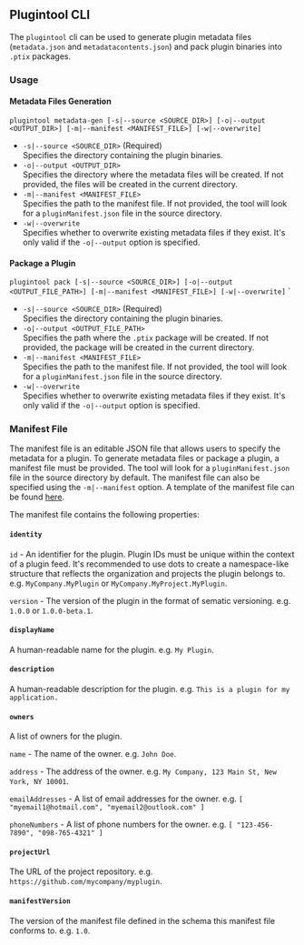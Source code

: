 ## Plugintool CLI
The `plugintool` cli can be used to generate plugin metadata files (`metadata.json` and `metadatacontents.json`) and pack plugin binaries into `.ptix` packages.

### Usage
#### Metadata Files Generation

`plugintool metadata-gen [-s|--source <SOURCE_DIR>] [-o|--output <OUTPUT_DIR>] [-m|--manifest <MANIFEST_FILE>] [-w|--overwrite]` 

- `-s|--source <SOURCE_DIR>` (Required)  
  Specifies the directory containing the plugin binaries.
- `-o|--output <OUTPUT_DIR>`  
  Specifies the directory where the metadata files will be created. If not provided, the files will be created in the current directory.
- `-m|--manifest <MANIFEST_FILE>`  
  Specifies the path to the manifest file. If not provided, the tool will look for a `pluginManifest.json` file in the source directory.
- `-w|--overwrite`  
  Specifies whether to overwrite existing metadata files if they exist. It's only valid if the `-o|--output` option is specified.

#### Package a Plugin
`plugintool pack [-s|--source <SOURCE_DIR>] [-o|--output <OUTPUT_FILE_PATH>] [-m|--manifest <MANIFEST_FILE>] [-w|--overwrite]` `

- `-s|--source <SOURCE_DIR>` (Required)  
  Specifies the directory containing the plugin binaries.
- `-o|--output <OUTPUT_FILE_PATH>`  
  Specifies the path where the `.ptix` package will be created. If not provided, the package will be created in the current directory.
- `-m|--manifest <MANIFEST_FILE>`  
  Specifies the path to the manifest file. If not provided, the tool will look for a `pluginManifest.json` file in the source directory.
- `-w|--overwrite`  
  Specifies whether to overwrite existing metadata files if they exist. It's only valid if the `-o|--output` option is specified.

### Manifest File
The manifest file is an editable JSON file that allows users to specify the metadata for a plugin. To generate metadata files or package a plugin, a manifest file must be provided. The tool will look for a `pluginManifest.json` file in the source directory by default. The manifest file can also be specified using the `-m|--manifest` option. A template of the manifest file can be found [here](https://raw.githubusercontent.com/microsoft/microsoft-performance-toolkit-sdk/main/devel-template/templates/PluginTemplate/pluginManifest.json).

The manifest file contains the following properties:

#### `identity`

`id` - An identifier for the plugin. Plugin IDs must be unique within the context of a plugin feed. It's recommended to use dots to create a namespace-like structure that reflects the organization and projects the plugin belongs to. e.g. `MyCompany.MyPlugin` or `MyCompany.MyProject.MyPlugin`.

`version` - The version of the plugin in the format of sematic versioning. e.g. `1.0.0` or `1.0.0-beta.1`.

#### `displayName`
A human-readable name for the plugin. e.g. `My Plugin`.

#### `description`
A human-readable description for the plugin. e.g. `This is a plugin for my application.`

#### `owners`
A list of owners for the plugin.

`name` - The name of the owner. e.g. `John Doe`.

`address` - The address of the owner. e.g. `My Company, 123 Main St, New York, NY 10001`.

`emailAddresses` - A list of email addresses for the owner. e.g. `[ "myemail1@hotmail.com", "myemail2@outlook.com" ]`

`phoneNumbers` - A list of phone numbers for the owner. e.g. `[ "123-456-7890", "098-765-4321" ]`

#### `projectUrl`
The URL of the project repository. e.g. `https://github.com/mycompany/myplugin`.

#### `manifestVersion`
The version of the manifest file defined in the schema this manifest file conforms to. e.g. `1.0`.
